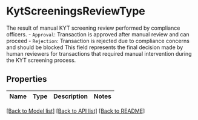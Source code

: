 # KytScreeningsReviewType

The result of manual KYT screening review performed by compliance officers.  - `Approval`: Transaction is approved after manual review and can proceed - `Rejection`: Transaction is rejected due to compliance concerns and should be blocked  This field represents the final decision made by human reviewers for transactions that required manual intervention during the KYT screening process. 

## Properties

Name | Type | Description | Notes
------------ | ------------- | ------------- | -------------

[[Back to Model list]](../README.md#documentation-for-models) [[Back to API list]](../README.md#documentation-for-api-endpoints) [[Back to README]](../README.md)


